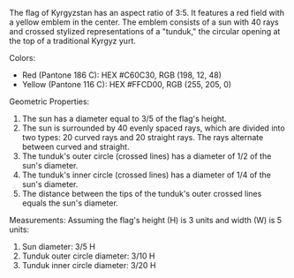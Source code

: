 The flag of Kyrgyzstan has an aspect ratio of 3:5. It features a red field with a yellow emblem in the center. The emblem consists of a sun with 40 rays and crossed stylized representations of a "tunduk," the circular opening at the top of a traditional Kyrgyz yurt.

Colors:
- Red (Pantone 186 C): HEX #C60C30, RGB (198, 12, 48)
- Yellow (Pantone 116 C): HEX #FFCD00, RGB (255, 205, 0)

Geometric Properties:
1. The sun has a diameter equal to 3/5 of the flag's height.
2. The sun is surrounded by 40 evenly spaced rays, which are divided into two types: 20 curved rays and 20 straight rays. The rays alternate between curved and straight.
3. The tunduk's outer circle (crossed lines) has a diameter of 1/2 of the sun's diameter.
4. The tunduk's inner circle (crossed lines) has a diameter of 1/4 of the sun's diameter.
5. The distance between the tips of the tunduk's outer crossed lines equals the sun's diameter.

Measurements:
Assuming the flag's height (H) is 3 units and width (W) is 5 units:

1. Sun diameter: 3/5 H
2. Tunduk outer circle diameter: 3/10 H
3. Tunduk inner circle diameter: 3/20 H
